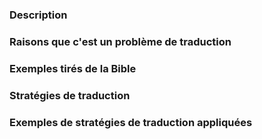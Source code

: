 
### Description



### Raisons que c'est un problème de traduction



### Exemples tirés de la Bible



### Stratégies de traduction



### Exemples de stratégies de traduction appliquées

